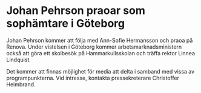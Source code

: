 # Johan Pehrson praoar som sophämtare i Göteborg

Johan Pehrson kommer att följa med Ann-Sofie Hermansson och praoa på Renova. Under vistelsen i Göteborg kommer arbetsmarknadsministern också att göra ett skolbesök på Hammarkullsskolan och träffa rektor Linnea Lindquist.

Det kommer att finnas möjlighet för media att delta i samband med vissa av programpunkterna. Vid intresse, kontakta pressekreterare Christoffer Heimbrand.
